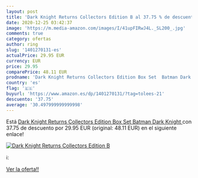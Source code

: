 ```yaml
---
layout: post
title: 'Dark Knight Returns Collectors Edition B al 37.75 % de descuento'
date: 2020-12-25 03:42:37
image: 'https://m.media-amazon.com/images/I/41upFIRwJ4L._SL200_.jpg'
comments: true
category: ofertas
author: ring
slug: '1401270131-es'
actualPrice: 29.95 EUR
currency: EUR
price: 29.95
comparePrice: 48.11 EUR
prodname: 'Dark Knight Returns Collectors Edition Box Set  Batman Dark Knight '
country: 'es'
flag: '🇪🇸'
buyurl: 'https://www.amazon.es/dp/1401270131/?tag=tolees-21'
descuento: '37.75'
average: '30.497999999999998'
---
```


Está [Dark Knight Returns Collectors Edition Box Set  Batman Dark Knight ](https://www.amazon.es/dp/1401270131/?tag=tolees-21) con 37.75 de descuento por 29.95 EUR (original: 48.11 EUR) en el siguiente enlace!

[![Dark Knight Returns Collectors Edition B](https://m.media-amazon.com/images/I/41upFIRwJ4L._SL200_.jpg)](https://www.amazon.es/dp/1401270131/?tag=tolees-21)

ℹ️:


[Ver la oferta!!](https://www.amazon.es/dp/1401270131/?tag=tolees-21)
